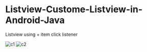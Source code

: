 # Listview-Custome-Listview-in-Android-Java
Listview using + item click listener

![c1](https://user-images.githubusercontent.com/82317136/114600417-bf701100-9cad-11eb-8846-82032b0756fd.PNG)
![c2](https://user-images.githubusercontent.com/82317136/114600422-c139d480-9cad-11eb-8aa1-59354e3ae6cb.PNG)
